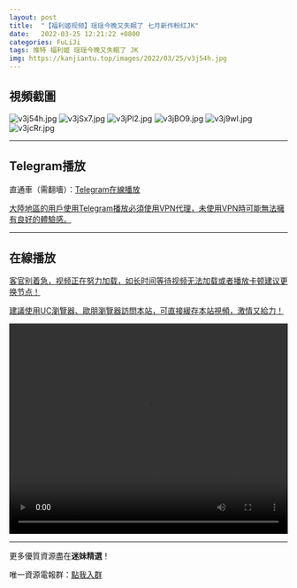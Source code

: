 ```yaml
---
layout: post
title:  "【福利姬视频】瑶瑶今晚又失眠了 七月新作粉红JK"
date:   2022-03-25 12:21:22 +0800
categories: FuLiJi
tags: 推特 福利姬 瑶瑶今晚又失眠了 JK
img: https://kanjiantu.top/images/2022/03/25/v3j54h.jpg
---
```



## 視頻截圖

![v3j54h.jpg](https://kanjiantu.top/images/2022/03/25/v3j54h.jpg)
![v3jSx7.jpg](https://kanjiantu.top/images/2022/03/25/v3jSx7.jpg)
![v3jPl2.jpg](https://kanjiantu.top/images/2022/03/25/v3jPl2.jpg)
![v3jBO9.jpg](https://kanjiantu.top/images/2022/03/25/v3jBO9.jpg)
![v3j9wI.jpg](https://kanjiantu.top/images/2022/03/25/v3j9wI.jpg)
![v3jcRr.jpg](https://kanjiantu.top/images/2022/03/25/v3jcRr.jpg)

* * *
## Telegram播放

直通車（需翻墻）：[Telegram在線播放](https://t.me/mimeijingxuan/113)

<u>大陸地區的用戶使用Telegram播放必須使用VPN代理，未使用VPN時可能無法擁有良好的體驗感。</u> 
* * *
## 在線播放
<u>客官别着急，视频正在努力加载，如长时间等待视频无法加载或者播放卡顿建议更换节点！</u>

<u>建議使用UC瀏覽器、歐朋瀏覽器訪問本站，可直接緩存本站視頻，激情又給力！</u>
<center><video src="https://cdn.publer.io/uploads/videos/62471272db2797357edec398/91e7c4f1a6960da7a1187a211a2f8d78.mp4" width="100%" height="380px" controls="controls"></video></center>


* * *
更多優質資源盡在**迷妹精選**！

唯一資源電報群：[點我入群](https://t.me/mimeijingxuan)


